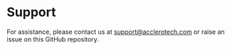 # Support

For assistance, please contact us at support@acclerotech.com or raise an issue on this GitHub repository.

